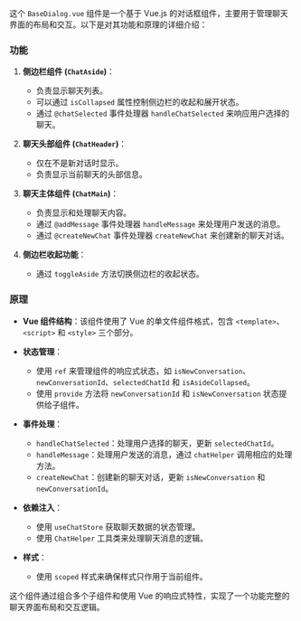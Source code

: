 这个 `BaseDialog.vue` 组件是一个基于 Vue.js 的对话框组件，主要用于管理聊天界面的布局和交互。以下是对其功能和原理的详细介绍：

### 功能

1. **侧边栏组件 (`ChatAside`)**：

   - 负责显示聊天列表。
   - 可以通过 `isCollapsed` 属性控制侧边栏的收起和展开状态。
   - 通过 `@chatSelected` 事件处理器 `handleChatSelected` 来响应用户选择的聊天。

2. **聊天头部组件 (`ChatHeader`)**：

   - 仅在不是新对话时显示。
   - 负责显示当前聊天的头部信息。

3. **聊天主体组件 (`ChatMain`)**：

   - 负责显示和处理聊天内容。
   - 通过 `@addMessage` 事件处理器 `handleMessage` 来处理用户发送的消息。
   - 通过 `@createNewChat` 事件处理器 `createNewChat` 来创建新的聊天对话。

4. **侧边栏收起功能**：
   - 通过 `toggleAside` 方法切换侧边栏的收起状态。

### 原理

- **Vue 组件结构**：该组件使用了 Vue 的单文件组件格式，包含 `<template>`、`<script>` 和 `<style>` 三个部分。
- **状态管理**：

  - 使用 `ref` 来管理组件的响应式状态，如 `isNewConversation`、`newConversationId`、`selectedChatId` 和 `isAsideCollapsed`。
  - 使用 `provide` 方法将 `newConversationId` 和 `isNewConversation` 状态提供给子组件。

- **事件处理**：

  - `handleChatSelected`：处理用户选择的聊天，更新 `selectedChatId`。
  - `handleMessage`：处理用户发送的消息，通过 `chatHelper` 调用相应的处理方法。
  - `createNewChat`：创建新的聊天对话，更新 `isNewConversation` 和 `newConversationId`。

- **依赖注入**：

  - 使用 `useChatStore` 获取聊天数据的状态管理。
  - 使用 `ChatHelper` 工具类来处理聊天消息的逻辑。

- **样式**：
  - 使用 `scoped` 样式来确保样式只作用于当前组件。

这个组件通过组合多个子组件和使用 Vue 的响应式特性，实现了一个功能完整的聊天界面布局和交互逻辑。
